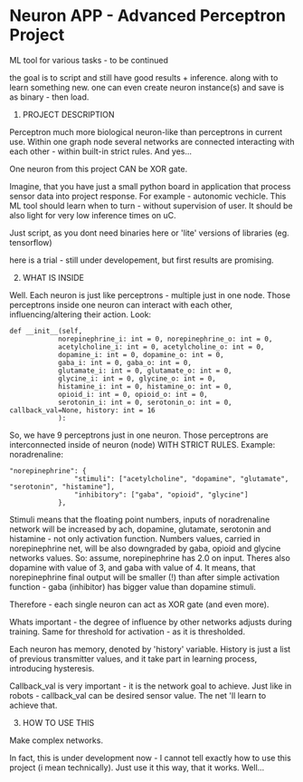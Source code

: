 # Neuron APP - Advanced Perceptron Project
ML tool for various tasks - to be continued

the goal is to script and still have good results + inference. along with to learn something new. one can even create neuron instance(s) and save is as binary - then load.

1. PROJECT DESCRIPTION

Perceptron much more biological neuron-like than perceptrons in current use. Within one graph node several networks are connected interacting with each other - within built-in strict rules. And yes...

One neuron from this project CAN be XOR gate.

Imagine, that you have just a small python board in application that process sensor data into project response. For example - autonomic vechicle. This ML tool should learn when to turn - without supervision of user.
It should be also light for very low inference times on uC. 

Just script, as you dont need binaries here or 'lite' versions of libraries (eg. tensorflow)

here is a trial - still under developement, but first results are promising.


2. WHAT IS INSIDE

Well. Each neuron is just like perceptrons - multiple just in one node. Those perceptrons inside one neuron can interact with each other, influencing/altering their action. Look:

    def __init__(self, 
                norepinephrine_i: int = 0, norepinephrine_o: int = 0,
                acetylcholine_i: int = 0, acetylcholine_o: int = 0,
                dopamine_i: int = 0, dopamine_o: int = 0,
                gaba_i: int = 0, gaba_o: int = 0,
                glutamate_i: int = 0, glutamate_o: int = 0,
                glycine_i: int = 0, glycine_o: int = 0,
                histamine_i: int = 0, histamine_o: int = 0,
                opioid_i: int = 0, opioid_o: int = 0,
                serotonin_i: int = 0, serotonin_o: int = 0, callback_val=None, history: int = 16
                ):

So, we have 9 perceptrons just in one neuron. Those perceptrons are interconnected inside of neuron (node) WITH STRICT RULES. Example: noradrenaline:

    "norepinephrine": {
                    "stimuli": ["acetylcholine", "dopamine", "glutamate", "serotonin", "histamine"],
                    "inhibitory": ["gaba", "opioid", "glycine"]
                },
            
Stimuli means that the floating point numbers, inputs of noradrenaline network will be increased by ach, dopamine, glutamate, serotonin and histamine - not only activation function. Numbers values, carried in norepinephrine net, will be also downgraded by gaba, opioid and glycine networks values.
So: assume, norepinephrine has 2.0 on input. Theres also dopamine with value of 3, and gaba with value of 4. It means, that norepinephrine final output will be smaller (!) than after simple activation function - gaba (inhibitor) has bigger value than dopamine stimuli.

Therefore - each single neuron can act as XOR gate (and even more).

Whats important - the degree of influence by other networks adjusts during training. Same for threshold for activation - as it is thresholded.

Each neuron has memory, denoted by 'history' variable. History is just a list of previous transmitter values, and it take part in learning process, introducing hysteresis.

Callback_val is very important - it is the network goal to achieve. Just like in robots - callback_val can be desired sensor value. The net 'll learn to achieve that.

3. HOW TO USE THIS

Make complex networks. 

In fact, this is under development now - I cannot tell exactly how to use this project (i mean technically). Just use it this way, that it works. Well...
